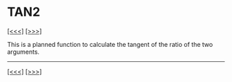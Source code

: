 # TAN2

[\[\<\<\<\]](ug_25.195.md) [\[\>\>\>\]](ug_25.197.md)

This is a planned function to calculate the tangent of the ratio of the
two arguments.

-----

[\[\<\<\<\]](ug_25.195.md) [\[\>\>\>\]](ug_25.197.md)
